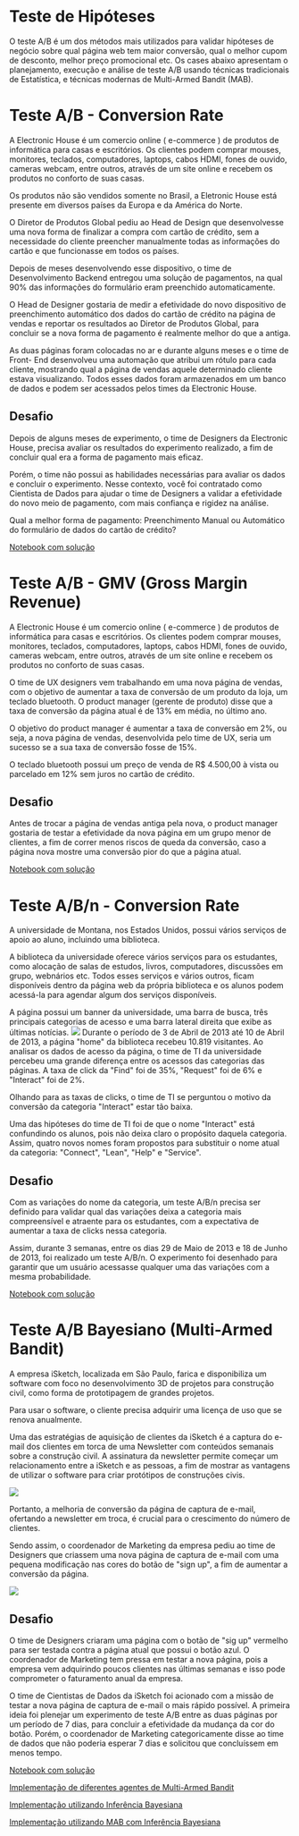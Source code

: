 # Teste de Hipóteses
O teste A/B é um dos métodos mais utilizados para validar hipóteses de negócio sobre qual página web tem maior conversão, qual o melhor cupom de desconto, melhor preço promocional etc. Os cases abaixo apresentam o planejamento, execução e análise de teste A/B usando técnicas tradicionais de Estatística, e técnicas modernas de Multi-Armed Bandit (MAB).

# Teste A/B - Conversion Rate
A Electronic House é um comercio online ( e-commerce ) de produtos de informática
para casas e escritórios. Os clientes podem comprar mouses, monitores, teclados,
computadores, laptops, cabos HDMI, fones de ouvido, cameras webcam, entre
outros, através de um site online e recebem os produtos no conforto de suas casas.

Os produtos não são vendidos somente no Brasil, a Eletronic House está presente
em diversos países da Europa e da América do Norte.

O Diretor de Produtos Global pediu ao Head de Design que desenvolvesse uma
nova forma de finalizar a compra com cartão de crédito, sem a necessidade do
cliente preencher manualmente todas as informações do cartão e que funcionasse
em todos os países.

Depois de meses desenvolvendo esse dispositivo, o time de Desenvolvimento
Backend entregou uma solução de pagamentos, na qual 90% das informações do
formulário eram preenchido automaticamente.

O Head de Designer gostaria de medir a efetividade do novo dispositivo de
preenchimento automático dos dados do cartão de crédito na página de vendas e
reportar os resultados ao Diretor de Produtos Global, para concluir se a nova forma
de pagamento é realmente melhor do que a antiga.

As duas páginas foram colocadas no ar e durante alguns meses e o time de Front-
End desenvolveu uma automação que atribui um rótulo para cada cliente,
mostrando qual a página de vendas aquele determinado cliente estava visualizando.
Todos esses dados foram armazenados em um banco de dados e podem ser
acessados pelos times da Electronic House.

## Desafio
Depois de alguns meses de experimento, o time de Designers da Electronic House,
precisa avaliar os resultados do experimento realizado, a fim de concluir qual era a
forma de pagamento mais eficaz.

Porém, o time não possui as habilidades necessárias para avaliar os dados e
concluir o experimento. Nesse contexto, você foi contratado como Cientista de
Dados para ajudar o time de Designers a validar a efetividade do novo meio de
pagamento, com mais confiança e rigidez na análise.

Qual a melhor forma de pagamento: Preenchimento Manual ou Automático do
formulário de dados do cartão de crédito?

[Notebook com solução](teste_ab_gmv.ipynb)

# Teste A/B - GMV (Gross Margin Revenue)
A Electronic House é um comercio online ( e-commerce ) de produtos de informática
para casas e escritórios. Os clientes podem comprar mouses, monitores, teclados,
computadores, laptops, cabos HDMI, fones de ouvido, cameras webcam, entre
outros, através de um site online e recebem os produtos no conforto de suas casas.

O time de UX designers vem trabalhando em uma nova página de vendas, com o
objetivo de aumentar a taxa de conversão de um produto da loja, um teclado bluetooth. O product manager (gerente de produto) disse que a taxa de conversão
da página atual é de 13% em média, no último ano.

O objetivo do product manager é aumentar a taxa de conversão em 2%, ou seja, a
nova página de vendas, desenvolvida pelo time de UX, seria um sucesso se a sua
taxa de conversão fosse de 15%.

O teclado bluetooth possui um preço de venda de R$ 4.500,00 à vista ou parcelado
em 12% sem juros no cartão de crédito.

## Desafio
Antes de trocar a página de vendas antiga pela nova, o product manager gostaria
de testar a efetividade da nova página em um grupo menor de clientes, a fim de
correr menos riscos de queda da conversão, caso a página nova mostre uma
conversão pior do que a página atual.

[Notebook com solução](teste_ab_conversion_rate.ipynb)

# Teste A/B/n - Conversion Rate
A universidade de Montana, nos Estados Unidos, possui vários serviços de apoio ao aluno, incluindo uma biblioteca.

A biblioteca da universidade oferece vários serviços para os estudantes, como alocação de salas de estudos, livros, computadores, discussões em grupo, webnários etc. Todos esses serviços e vários outros, ficam disponíveis dentro da página web da própria biblioteca e os alunos podem acessá-la para agendar algum dos serviços disponíveis.

A página possui um banner da universidade, uma barra de busca, três principais categorias de acesso e uma barra lateral direita que exibe as últimas notícias.
![](img/montana_uni_lib.png)
Durante o período de 3 de Abril de 2013 até 10 de Abril de 2013, a página "home" da biblioteca recebeu 10.819 visitantes. Ao analisar os dados de acesso da página, o time de TI da universidade percebeu uma grande diferença entre os acessos das categorias das páginas. A taxa de click da "Find" foi de 35%, "Request" foi de 6% e "Interact" foi de 2%.

Olhando para as taxas de clicks, o time de TI se perguntou o motivo da conversão da categoria "Interact" estar tão baixa.

Uma das hipóteses do time de TI foi de que o nome "Interact" está confundindo os alunos, pois não deixa claro o propósito daquela categoria. Assim, quatro novos nomes foram propostos para substituir o nome atual da categoria: "Connect", "Lean", "Help" e "Service".

## Desafio
Com as variações do nome da categoria, um teste A/B/n precisa ser definido para validar qual das variações deixa a categoria mais compreensível e atraente para os estudantes, com a expectativa de aumentar a taxa de clicks nessa categoria.

Assim, durante 3 semanas, entre os dias 29 de Maio de 2013 e 18 de Junho de 2013, foi realizado um teste A/B/n. O experimento foi desenhado para garantir que um usuário acessasse qualquer uma das variações com a mesma probabilidade.

[Notebook com solução](teste_abn_conversion.ipynb)

# Teste A/B Bayesiano (Multi-Armed Bandit)
A empresa iSketch, localizada em São Paulo, farica e disponibiliza um software com foco no desenvolvimento 3D de projetos para construção civil, como forma de prototipagem de grandes projetos.

Para usar o software, o cliente precisa adquirir uma licença de uso que se renova anualmente.

Uma das estratégias de aquisição de clientes da iSketch é a captura do e-mail dos clientes em torca de uma Newsletter com conteúdos semanais sobre a construção civil. A assinatura da newsletter permite começar um relacionamento entre a iSketch e as pessoas, a fim de mostrar as vantagens de utilizar o software para criar protótipos de construções civis.

![](img/blue_layout_page.png)

Portanto, a melhoria de conversão da página de captura de e-mail, ofertando a newsletter em troca, é crucial para o crescimento do número de clientes.

Sendo assim, o coordenador de Marketing da empresa pediu ao time de Designers que criassem uma nova página de captura de e-mail com uma pequena modificação nas cores do botão de "sign up", a fim de aumentar a conversão da página.

![](img/red_layout_page.png)

## Desafio
O time de Designers criaram uma página com o botão de "sig up" vermelho para ser testada contra a página atual que possui o botão azul. O coordenador de Marketing tem pressa em testar a nova página, pois a empresa vem adquirindo poucos clientes nas últimas semanas e isso pode comprometer o faturamento anual da empresa.

O time de Cientistas de Dados da iSketch foi acionado com a missão de testar a nova página de captura de e-mail o mais rápido possível. A primeira ideia foi plenejar um experimento de teste A/B entre as duas páginas por um período de 7 dias, para concluir a efetividade da mudança da cor do botão. Porém, o coordenador de Marketing categoricamente disse ao time de dados que não poderia esperar 7 dias e solicitou que concluíssem em menos tempo.

[Notebook com solução](teste_bayesiano.ipynb)

[Implementação de diferentes agentes de Multi-Armed Bandit](mab/)

[Implementação utilizando Inferência Bayesiana](ab_bayesian/)

[Implementação utilizando MAB com Inferência Bayesiana](ab_bayesian_mab/)